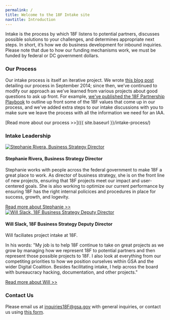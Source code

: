 ```yaml
---
permalink: /
title: Welcome to the 18F Intake site
navtitle: Introduction
---
```


Intake is the process by which 18F listens to potential partners, discusses possible solutions to your challenges, and determines appropriate next steps. In short, it’s how we do business development for inbound inquiries. Please note that due to how our funding mechanisms work, we must be funded by federal or DC government dollars.

### Our Process

Our intake process is itself an iterative project. We wrote [this blog post](https://18f.gsa.gov/2014/09/18/getting-to-work-for-the-american-people/) detailing our process in September 2014; since then, we’ve continued to modify our approach as we’ve learned from various projects about good questions to ask up front. For example, [we've published the 18F Partnership Playbook](https://18f.gsa.gov/2015/11/19/delivery-partnership-playbook/) to outline up front some of the 18F values that come up in our process, and we've added extra steps to our intake discussions with you to make sure we leave the process with all the information we need for an IAA.

[Read more about our process >>]({{ site.baseurl }}/intake-process/)

### Intake Leadership

<a href="https://18f.gsa.gov/team/stephanierivera/" target="_blank" class="team-img">
  <img src="https://18f.gsa.gov/assets/images/team/stephanierivera.jpg" alt="Stephanie Rivera, Business Strategy Director">
</a>

#### Stephanie Rivera, Business Strategy Director

Stephanie works with people across the federal government to make 18F a great place to work. As director of business strategy, she is on the front line of new projects, ensuring that 18F projects meet our impact and user-centered goals. She is also working to optimize our current performance by ensuring 18F has the right internal policices and procedures in place for success, growth, and logevity.

<a href="https://18f.gsa.gov/team/stephanierivera/" target="_blank">
  Read more about Stephanie >>
</a>

<a href="https://18f.gsa.gov/team/will/" target="_blank" class="team-img">
  <img src="https://18f.gsa.gov/assets/images/team/will.jpg" alt="Will Slack, 18F Business Strategy Deputy Director">
</a>

#### Will Slack, 18F Business Strategy Deputy Director

Will faciliates project intake at 18F.

In his words: "My job is to help 18F continue to take on great projects as we grow by managing how we represent 18F to potential partners and then represent those possible projects to 18F. I also look at everything from our competiting priorities to how we position ourselves within GSA and the wider Digital Coalition. Besides facilitating intake, I help across the board with bureaucracy hacking, documentation, and other projects."

<a href="https://18f.gsa.gov/team/will/" target="_blank">
  Read more about Will >>
</a>

### Contact Us
Please email us at
[inquiries18F@gsa.gov](mailto:inquiries18f@gsa.gov) with general
inquiries, or contact us using [this
form](https://docs.google.com/a/gsa.gov/forms/d/1CDATOcmHy5HO2-pfPaG5cunVP7Wk5VCBsKommRmztLM/viewform).
